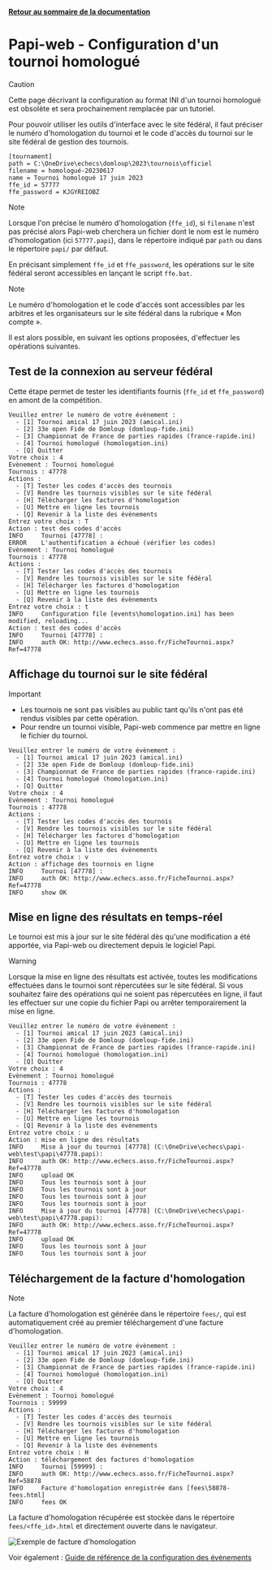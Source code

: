 **[Retour au sommaire de la documentation](../README.md)**

# Papi-web - Configuration d'un tournoi homologué

> [!CAUTION]
> Cette page décrivant la configuration au format INI d'un tournoi homologué est obsolète et sera prochainement remplacée par un tutoriel.

Pour pouvoir utiliser les outils d'interface avec le site fédéral, il faut préciser le numéro d'homologation du tournoi et le code d'accès du tournoi sur le site fédéral de gestion des tournois.
```
[tournament]
path = C:\OneDrive\echecs\domloup\2023\tournois\officiel
filename = homologué-20230617
name = Tournoi homologué 17 juin 2023
ffe_id = 57777
ffe_password = KJGYREIOBZ
```
> [!NOTE]
> Lorsque l'on précise le numéro d'homologation (`ffe_id`), si `filename` n'est pas précisé alors Papi-web cherchera un fichier dont le nom est le numéro d'homologation (ici `57777.papi`), dans le répertoire indiqué par `path` ou dans le répertoire `papi/` par défaut.

En précisant simplement `ffe_id` et `ffe_password`, les opérations sur le site fédéral seront accessibles en lançant le script `ffe.bat`.

> [!NOTE]
> Le numéro d'homologation et le code d'accès sont accessibles par les arbitres et les organisateurs sur le site fédéral dans la rubrique « Mon compte ».

Il est alors possible, en suivant les options proposées, d'effectuer les opérations suivantes.

## Test de la connexion au serveur fédéral

Cette étape permet de tester les identifiants fournis (`ffe_id` et `ffe_password`) en amont de la compétition.

```
Veuillez entrer le numéro de votre évènement :
  - [1] Tournoi amical 17 juin 2023 (amical.ini)
  - [2] 33e open Fide de Domloup (domloup-fide.ini)
  - [3] Championnat de France de parties rapides (france-rapide.ini)
  - [4] Tournoi homologué (homologation.ini)
  - [Q] Quitter
Votre choix : 4
Evènement : Tournoi homologué
Tournois : 47778
Actions :
  - [T] Tester les codes d'accès des tournois
  - [V] Rendre les tournois visibles sur le site fédéral
  - [H] Télécharger les factures d'homologation
  - [U] Mettre en ligne les tournois
  - [Q] Revenir à la liste des évènements
Entrez votre choix : T
Action : test des codes d'accès
INFO     Tournoi [47778] :
ERROR    L'authentification a échoué (vérifier les codes)
Evènement : Tournoi homologué
Tournois : 47778
Actions :
  - [T] Tester les codes d'accès des tournois
  - [V] Rendre les tournois visibles sur le site fédéral
  - [H] Télécharger les factures d'homologation
  - [U] Mettre en ligne les tournois
  - [Q] Revenir à la liste des évènements
Entrez votre choix : t
INFO     Configuration file [events\homologation.ini] has been modified, reloading...
Action : test des codes d'accès
INFO     Tournoi [47778] :
INFO     auth OK: http://www.echecs.asso.fr/FicheTournoi.aspx?Ref=47778
```

## Affichage du tournoi sur le site fédéral

> [!IMPORTANT]
> - Les tournois ne sont pas visibles au public tant qu'ils n'ont pas été rendus visibles par cette opération.
> - Pour rendre un tournoi visible, Papi-web commence par mettre en ligne le fichier du tournoi.

```
Veuillez entrer le numéro de votre évènement :
  - [1] Tournoi amical 17 juin 2023 (amical.ini)
  - [2] 33e open Fide de Domloup (domloup-fide.ini)
  - [3] Championnat de France de parties rapides (france-rapide.ini)
  - [4] Tournoi homologué (homologation.ini)
  - [Q] Quitter
Votre choix : 4
Evènement : Tournoi homologué
Tournois : 47778
Actions :
  - [T] Tester les codes d'accès des tournois
  - [V] Rendre les tournois visibles sur le site fédéral
  - [H] Télécharger les factures d'homologation
  - [U] Mettre en ligne les tournois
  - [Q] Revenir à la liste des évènements
Entrez votre choix : v
Action : affichage des tournois en ligne
INFO     Tournoi [47778] :
INFO     auth OK: http://www.echecs.asso.fr/FicheTournoi.aspx?Ref=47778
INFO     show OK
```

## Mise en ligne des résultats en temps-réel

Le tournoi est mis à jour sur le site fédéral dès qu'une modification a été apportée, via Papi-web ou directement depuis le logiciel Papi.

> [!WARNING]
> Lorsque la mise en ligne des résultats est activée, toutes les modifications effectuées dans le tournoi sont répercutées sur le site fédéral. Si vous souhaitez faire des opérations qui ne soient pas répercutées en ligne, il faut les effectuer sur une copie du fichier Papi ou arrêter temporairement la mise en ligne.

```
Veuillez entrer le numéro de votre évènement :
  - [1] Tournoi amical 17 juin 2023 (amical.ini)
  - [2] 33e open Fide de Domloup (domloup-fide.ini)
  - [3] Championnat de France de parties rapides (france-rapide.ini)
  - [4] Tournoi homologué (homologation.ini)
  - [Q] Quitter
Votre choix : 4
Evènement : Tournoi homologué
Tournois : 47778
Actions :
  - [T] Tester les codes d'accès des tournois
  - [V] Rendre les tournois visibles sur le site fédéral
  - [H] Télécharger les factures d'homologation
  - [U] Mettre en ligne les tournois
  - [Q] Revenir à la liste des évènements
Entrez votre choix : u
Action : mise en ligne des résultats
INFO     Mise à jour du tournoi [47778] (C:\OneDrive\echecs\papi-web\test\papi\47778.papi):
INFO     auth OK: http://www.echecs.asso.fr/FicheTournoi.aspx?Ref=47778
INFO     upload OK
INFO     Tous les tournois sont à jour
INFO     Tous les tournois sont à jour
INFO     Tous les tournois sont à jour
INFO     Tous les tournois sont à jour
INFO     Mise à jour du tournoi [47778] (C:\OneDrive\echecs\papi-web\test\papi\47778.papi):
INFO     auth OK: http://www.echecs.asso.fr/FicheTournoi.aspx?Ref=47778
INFO     upload OK
INFO     Tous les tournois sont à jour
INFO     Tous les tournois sont à jour
```


## Téléchargement de la facture d'homologation

> [!NOTE]
> La facture d'homologation est générée dans le répertoire `fees/`, qui est automatiquement créé au premier téléchargement d'une facture d'homologation.

```
Veuillez entrer le numéro de votre évènement :
  - [1] Tournoi amical 17 juin 2023 (amical.ini)
  - [2] 33e open Fide de Domloup (domloup-fide.ini)
  - [3] Championnat de France de parties rapides (france-rapide.ini)
  - [4] Tournoi homologué (homologation.ini)
  - [Q] Quitter
Votre choix : 4
Evènement : Tournoi homologué
Tournois : 59999
Actions :
  - [T] Tester les codes d'accès des tournois
  - [V] Rendre les tournois visibles sur le site fédéral
  - [H] Télécharger les factures d'homologation
  - [U] Mettre en ligne les tournois
  - [Q] Revenir à la liste des évènements
Entrez votre choix : H
Action : téléchargement des factures d'homologation
INFO     Tournoi [59999] :
INFO     auth OK: http://www.echecs.asso.fr/FicheTournoi.aspx?Ref=58878
INFO     Facture d'homologation enregistrée dans [fees\58878-fees.html]
INFO     fees OK
```

La facture d'homologation récupérée est stockée dans le répertoire `fees/<ffe_id>.html` et directement ouverte dans le navigateur.

![Exemple de facture d'homologation](images/fees.jpg)

Voir également : [Guide de référence de la configuration des évènements](40-ref.md)

